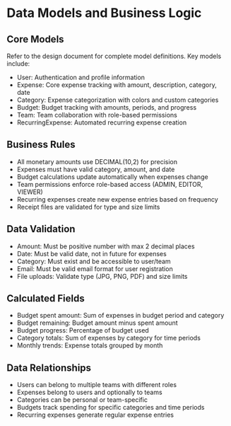# Data Models and Business Logic

## Core Models
Refer to the design document for complete model definitions. Key models include:
- User: Authentication and profile information
- Expense: Core expense tracking with amount, description, category, date
- Category: Expense categorization with colors and custom categories
- Budget: Budget tracking with amounts, periods, and progress
- Team: Team collaboration with role-based permissions
- RecurringExpense: Automated recurring expense creation

## Business Rules
- All monetary amounts use DECIMAL(10,2) for precision
- Expenses must have valid category, amount, and date
- Budget calculations update automatically when expenses change
- Team permissions enforce role-based access (ADMIN, EDITOR, VIEWER)
- Recurring expenses create new expense entries based on frequency
- Receipt files are validated for type and size limits

## Data Validation
- Amount: Must be positive number with max 2 decimal places
- Date: Must be valid date, not in future for expenses
- Category: Must exist and be accessible to user/team
- Email: Must be valid email format for user registration
- File uploads: Validate type (JPG, PNG, PDF) and size limits

## Calculated Fields
- Budget spent amount: Sum of expenses in budget period and category
- Budget remaining: Budget amount minus spent amount
- Budget progress: Percentage of budget used
- Category totals: Sum of expenses by category for time periods
- Monthly trends: Expense totals grouped by month

## Data Relationships
- Users can belong to multiple teams with different roles
- Expenses belong to users and optionally to teams
- Categories can be personal or team-specific
- Budgets track spending for specific categories and time periods
- Recurring expenses generate regular expense entries